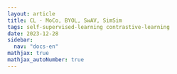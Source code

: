 ```yaml
---
layout: article
title: CL - MoCo, BYOL, SwAV, SimSim
tags: self-supervised-learning contrastive-learning
date: 2023-12-28
sidebar:
  nav: "docs-en"
mathjax: true
mathjax_autoNumber: true
---
```

